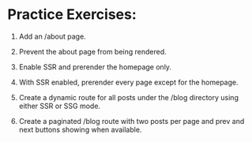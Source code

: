 # Practice Exercises:

1. Add an /about page.

2. Prevent the about page from being rendered.

3. Enable SSR and prerender the homepage only.

4. With SSR enabled, prerender every page except for the homepage.

5. Create a dynamic route for all posts under the /blog directory using either SSR or SSG mode.

6. Create a paginated /blog route with two posts per page and prev and next buttons showing when available.